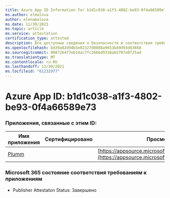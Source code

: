 ```yaml
---
title: Azure App ID Information for b1d1c038-a1f3-4802-be93-0f4a66589e73
ms.author: elmalova
author: elenamalova
ms.date: 11/30/2021
ms.topic: article
ms.service: attestation
certification_type: attested
description: Все доступные сведения о безопасности и соответствия требованиям для b1d1c038-a1f3-4802-be93-0f4a66589e73.
ms.openlocfilehash: bd39a02d94b5e02327d0888a9653b49d93d83668
ms.sourcegitcommit: 0987264f7eb14ac7fc2666d9310ab2707e0f25ad
ms.translationtype: MT
ms.contentlocale: ru-RU
ms.lasthandoff: 11/30/2021
ms.locfileid: "61232977"
---
```

# <a name="azure-app-id-b1d1c038-a1f3-4802-be93-0f4a66589e73"></a>Azure App ID: b1d1c038-a1f3-4802-be93-0f4a66589e73


### <a name="apps-associated-with-this-id"></a>Приложения, связанные с этим ID:
| **Имя приложения** | **Сертифицировано** | **Просмотр в AppSource** |
|--------------|---------------|-----------------------|
| [Plumm](https://docs.microsoft.com/microsoft-365-app-certification/forward/WA200003326) |  | [https://appsource.microsoft.com/product/office/WA200003326](https://appsource.microsoft.com/product/office/WA200003326) |

### <a name="microsoft-365-app-compliance-status"></a>Microsoft 365 состояние соответствия требованиям к приложениям
- Publisher Attestaton Status: Завершено
